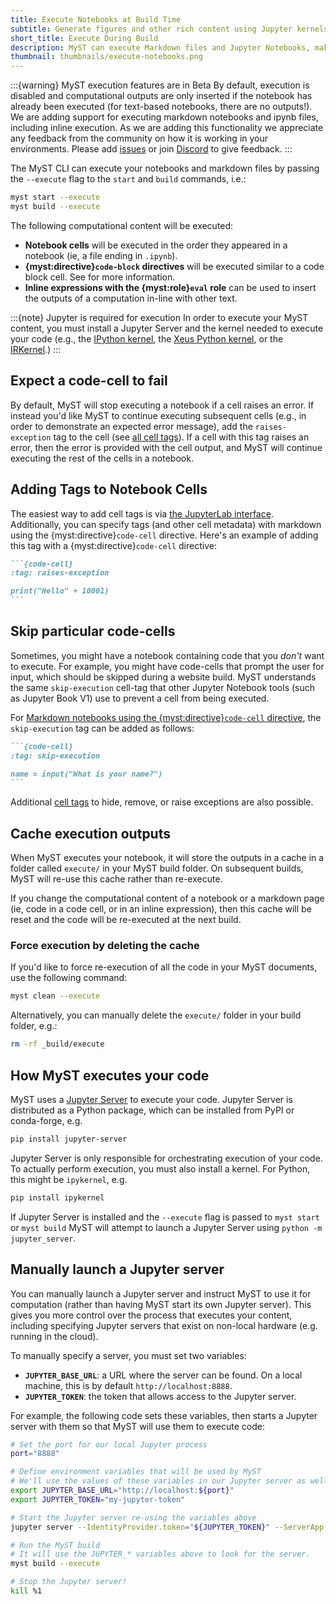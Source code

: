 ```yaml
---
title: Execute Notebooks at Build Time
subtitle: Generate figures and other rich content using Jupyter kernels
short_title: Execute During Build
description: MyST can execute Markdown files and Jupyter Notebooks, making it possible to build rich websites from computational documents.
thumbnail: thumbnails/execute-notebooks.png
---
```


:::{warning} MyST execution features are in Beta
By default, execution is disabled and computational outputs are only inserted if the notebook has already been executed (for text-based notebooks, there are no outputs!).
We are adding support for executing markdown notebooks and ipynb files, including inline execution.
As we are adding this functionality we appreciate any feedback from the community on how it is working in your environments. Please add [issues](https://github.com/jupyter-book/mystmd/issues/new) or join [Discord](https://discord.mystmd.org/) to give feedback.
:::

The MyST CLI can execute your notebooks and markdown files by passing the `--execute` flag to the `start` and `build` commands, i.e.:

```bash
myst start --execute
myst build --execute
```

The following computational content will be executed:

- **Notebook cells** will be executed in the order they appeared in a notebook (ie, a file ending in `.ipynb`).
- **{myst:directive}`code-block` directives** will be executed similar to a code block cell. See [](./notebooks-with-markdown.md) for more information.
- **Inline expressions with the {myst:role}`eval` role** can be used to insert the outputs of a computation in-line with other text.

:::{note} Jupyter is required for execution
In order to execute your MyST content, you must install a Jupyter Server and the kernel needed to execute your code (e.g., the [IPython kernel](https://ipython.readthedocs.io/en/stable/), the [Xeus Python kernel](https://github.com/jupyter-xeus/xeus-python), or the [IRKernel](https://irkernel.github.io/).)
:::

## Expect a code-cell to fail

By default, MyST will stop executing a notebook if a cell raises an error.
If instead you'd like MyST to continue executing subsequent cells (e.g., in order to demonstrate an expected error message), add the `raises-exception` tag to the cell (see [all cell tags](#tbl:notebook-cell-tags)).
If a cell with this tag raises an error, then the error is provided with the cell output, and MyST will continue executing the rest of the cells in a notebook.

## Adding Tags to Notebook Cells

The easiest way to add cell tags is via [the JupyterLab interface](https://jupyterlab.readthedocs.io).
Additionally, you can specify tags (and other cell metadata) with markdown using the {myst:directive}`code-cell` directive.
Here's an example of adding this tag with a {myst:directive}`code-cell` directive:

````markdown
```{code-cell}
:tag: raises-exception

print("Hello" + 10001)
```
````

## Skip particular code-cells

Sometimes, you might have a notebook containing code that you _don't_ want to execute. For example, you might have code-cells that prompt the user for input, which should be skipped during a website build. MyST understands the same `skip-execution` cell-tag that other Jupyter Notebook tools (such as Jupyter Book V1) use to prevent a cell from being executed.

For [Markdown notebooks using the {myst:directive}`code-cell` directive](notebooks-with-markdown.md#code-cell), the `skip-execution` tag can be added as follows:

````markdown
```{code-cell}
:tag: skip-execution

name = input("What is your name?")
```
````

Additional [cell tags](#tbl:notebook-cell-tags) to hide, remove, or raise exceptions are also possible.

## Cache execution outputs

When MyST executes your notebook, it will store the outputs in a cache in a folder called `execute/` in your MyST build folder.
On subsequent builds, MyST will re-use this cache rather than re-execute.

If you change the computational content of a notebook or a markdown page (ie, code in a code cell, or in an inline expression), then this cache will be reset and the code will be re-executed at the next build.

### Force execution by deleting the cache

If you'd like to force re-execution of all the code in your MyST documents, use the following command:

```bash
myst clean --execute
```

Alternatively, you can manually delete the `execute/` folder in your build folder, e.g.:

```bash
rm -rf _build/execute
```

## How MyST executes your code

MyST uses a [Jupyter Server](https://jupyter-server.readthedocs.io/) to execute your code.
Jupyter Server is distributed as a Python package, which can be installed from PyPI or conda-forge, e.g.

```bash
pip install jupyter-server
```

Jupyter Server is only responsible for orchestrating execution of your code. To actually perform execution, you must also install a kernel. For Python, this might be `ipykernel`, e.g.

```bash
pip install ipykernel
```

If Jupyter Server is installed and the `--execute` flag is passed to `myst start` or `myst build` MyST will attempt to launch a Jupyter Server using `python -m jupyter_server`.

## Manually launch a Jupyter server

You can manually launch a Jupyter server and instruct MyST to use it for computation (rather than having MyST start its own Jupyter server).
This gives you more control over the process that executes your content, including specifying Jupyter servers that exist on non-local hardware (e.g. running in the cloud).

To manually specify a server, you must set two variables:

- **`JUPYTER_BASE_URL`**: a URL where the server can be found. On a local machine, this is by default `http://localhost:8888`.
- **`JUPYTER_TOKEN`**: the token that allows access to the Jupyter server.

For example, the following code sets these variables, then starts a Jupyter server with them so that MyST will use them to execute code:

```bash
# Set the port for our local Jupyter process
port="8888"

# Define environment variables that will be used by MyST
# We'll use the values of these variables in our Jupyter server as well.
export JUPYTER_BASE_URL="http://localhost:${port}"
export JUPYTER_TOKEN="my-jupyter-token"

# Start the Jupyter server re-using the variables above
jupyter server --IdentityProvider.token="${JUPYTER_TOKEN}" --ServerApp.port="${port}" &

# Run the MyST build
# It will use the JUPYTER_* variables above to look for the server.
myst build --execute

# Stop the Jupyter server!
kill %1
```
